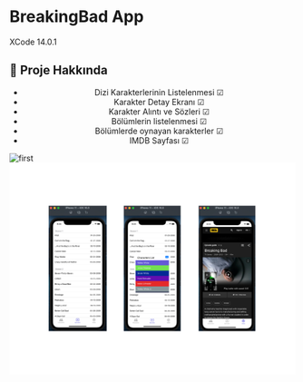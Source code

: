# BreakingBad App
XCode 14.0.1

## :star2: Proje Hakkında
<div align="center"> 
<ul>
<li>
Dizi Karakterlerinin Listelenmesi &#x2611;
</li>
<li>
Karakter Detay Ekranı &#x2611;
</li>
<li>
Karakter Alıntı ve Sözleri &#x2611;
</li>
<li> 
Bölümlerin listelenmesi &#x2611;
</li>
<li> 
Bölümlerde oynayan karakterler &#x2611;
</li>
<li> 
IMDB Sayfası &#x2611;
</li>
</ul>

</div>

<img  alt="first" src = "https://github.com/Vakifbank-IOS-Swift-Patika-Bootcamp/fourth-week-homework-Furkansarip/blob/main/screenshots/bbfst.png">
<img  alt="first" src = "https://github.com/Vakifbank-IOS-Swift-Patika-Bootcamp/fourth-week-homework-Furkansarip/blob/main/screenshots/bbsct.png">



